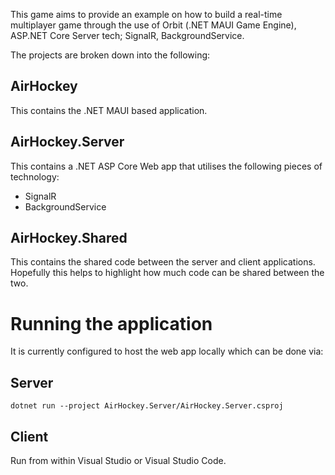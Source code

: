 This game aims to provide an example on how to build a real-time multiplayer game through the use of Orbit (.NET MAUI Game Engine), ASP.NET Core Server tech; SignalR, BackgroundService.

The projects are broken down into the following:

## AirHockey

This contains the .NET MAUI based application.

## AirHockey.Server

This contains a .NET ASP Core Web app that utilises the following pieces of technology:

- SignalR
- BackgroundService

## AirHockey.Shared

This contains the shared code between the server and client applications. Hopefully this helps to highlight how much code can be shared between the two.

# Running the application

It is currently configured to host the web app locally which can be done via:

## Server

```dotnetcli
dotnet run --project AirHockey.Server/AirHockey.Server.csproj 
```

## Client

Run from within Visual Studio or Visual Studio Code.
